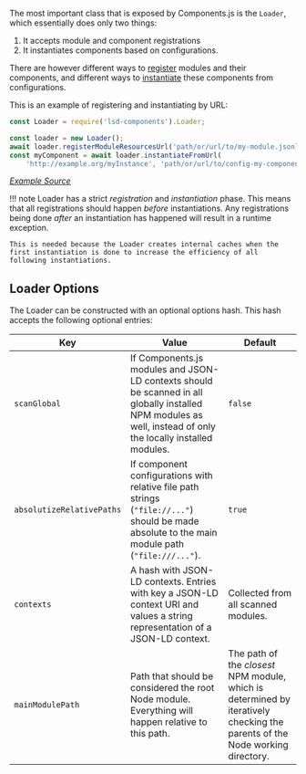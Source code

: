 The most important class that is exposed by Components.js is the `Loader`,
which essentially does only two things:

1. It accepts module and component registrations
2. It instantiates components based on configurations.

There are however different ways to [register](./registration/) modules and their components,
and different ways to [instantiate](./instantiation/) these components from configurations.

This is an example of registering and instantiating by URL:
```javascript
const Loader = require('lsd-components').Loader;

const loader = new Loader();
await loader.registerModuleResourcesUrl('path/or/url/to/my-module.jsonld');
const myComponent = await loader.instantiateFromUrl(
    'http://example.org/myInstance', 'path/or/url/to/config-my-component.jsonld');
```

[_Example Source_](https://github.com/LinkedSoftwareDependencies/Examples-Components.js/tree/master/documentation/loading/loader)

!!! note
    Loader has a strict _registration_ and _instantiation_ phase.
    This means that all registrations should happen _before_ instantiations.
    Any registrations being done _after_ an instantiation has happened will result in a runtime exception.
    
    This is needed because the Loader creates internal caches when the first instantiation is done to increase the efficiency of all following instantiations.

## Loader Options

The Loader can be constructed with an optional options hash.
This hash accepts the following optional entries:

| Key                       | Value | Default |
| ------------------------- | ----- | ------- |
| `scanGlobal`              | If Components.js modules and JSON-LD contexts should be scanned in all globally installed NPM modules as well, instead of only the locally installed modules. | `false` |
| `absolutizeRelativePaths` | If component configurations with relative file path strings (`"file://..."`) should be made absolute to the main module path (`"file:///..."`). | `true` |
| `contexts`                | A hash with JSON-LD contexts. Entries with key a JSON-LD context URI and values a string representation of a JSON-LD context. | Collected from all scanned modules. |
| `mainModulePath`          | Path that should be considered the root Node module. Everything will happen relative to this path. | The path of the _closest_ NPM module, which is determined by iteratively checking the parents of the Node working directory. |
